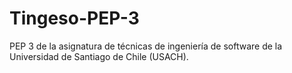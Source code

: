 # Tingeso-PEP-3
PEP 3 de la asignatura de técnicas de ingeniería de software de la Universidad de Santiago de Chile (USACH).
